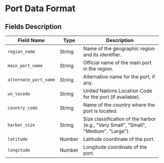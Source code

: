 # Port Data Format

## Fields Description

| Field Name          | Type    | Description |
|---------------------|---------|-------------|
| `region_name`      | String  | Name of the geographic region and its identifier. |
| `main_port_name`   | String  | Official name of the main port in the region. |
| `alternate_port_name` | String  | Alternative name for the port, if any. |
| `un_locode`        | String  | United Nations Location Code for the port (if available). |
| `country_code`     | String  | Name of the country where the port is located. |
| `harbor_size`      | String  | Size classification of the harbor (e.g., "Very Small", "Small", "Medium", "Large"). |
| `latitude`         | Number  | Latitude coordinate of the port. |
| `longitude`        | Number  | Longitude coordinate of the port. |
